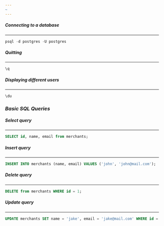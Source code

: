 ```yaml
---
~
---
```


##### ***Connecting to a database***
---
```sql
psql -d postgres -U postgres
```


##### ***Quitting***
---
```sql
\q
```


##### ***Displaying different users***
---
```sql
\du
```


### ***Basic SQL Queries***
##### ***Select query***
---
```sql
SELECT id, name, email from merchants;
```


##### ***Insert query***
---
```sql
INSERT INTO merchants (name, email) VALUES ('john', 'john@mail.com');
```


##### ***Delete query***
---
```sql
DELETE from merchants WHERE id = 1;
```


##### ***Update query***
---
```sql
UPDATE merchants SET name = 'jake', email = 'jake@mail.com' WHERE id = 1;
```

